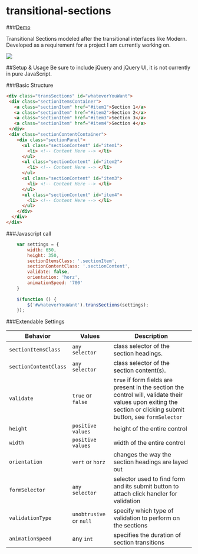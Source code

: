 transitional-sections
=====================

###<a href="http://zombiehugs.github.io/transitional-sections/">Demo</a>

Transitional Sections modeled after the transitional interfaces like Modern. Developed as a requirement for a project I am currently working on.

![](http://zombiehugs.github.io/transitional-sections/img/transection_demo.gif)

##Setup & Usage
Be sure to include jQuery and jQuery UI, it is not currently in pure JavaScript.

###Basic Structure

```html
<div class="transSections" id="whateverYouWant">
 <div class="sectionItemsContainer">
   <a class="sectionItem" href="#item1">Section 1</a>
   <a class="sectionItem" href="#item2">Section 2</a>
   <a class="sectionItem" href="#item3">Section 3</a>
   <a class="sectionItem" href="#item4">Section 4</a>
 </div>
 <div class="sectionContentContainer">
    <div class="sectionPanel">
      <ul class="sectionContent" id="item1">
        <li> <!-- Content Here --> </li>
      </ul>
      <ul class="sectionContent" id="item2">
        <li> <!-- Content Here --> </li>
      </ul>
      <ul class="sectionContent" id="item3">
        <li> <!-- Content Here --> </li>
      </ul>
      <ul class="sectionContent" id="item4">
        <li> <!-- Content Here --> </li>
      </ul>
    </div>
  </div>
</div>
```
###Javascript call

```javascript
    var settings = {
        width: 650,
        height: 350,
        sectionItemsClass: '.sectionItem',
        sectionContentClass: '.sectionContent',
        validate: false,
        orientation: 'horz',
		animationSpeed: '700'
    }
        
    $(function () {
        $('#whateverYouWant').transSections(settings);
    });
```

###Extendable Settings

| Behavior      | Values              | Description                                                                                                        |
| ------------- | ------------------- | ------------------------------------------------------------------------------------------------------------------ |
| `sectionItemsClass` | `any selector`   | class selector of the section headings. |
| `sectionContentClass` | `any selector`   | class selector of the section content(s). |
| `validate`    | `true` or `false`   | `true` if form fields are present in the section the control will, validate their values upon exiting the section or clicking submit button, see `formSelector` |
| `height`    | `positive values`   | height of the entire control |
| `width`     | `positive values` | width of the entire control      |
| `orientation`     | `vert` or `horz` | changes the way the section headings are layed out      |
| `formSelector`     | `any selector`  | selector used to find form and its submit button to attach click handler for validation  |
| `validationType`     | `unobtrusive` or `null`  | specify which type of validation to perform on the sections
| `animationSpeed`     | any `int`  | specifies the duration of section transitions
